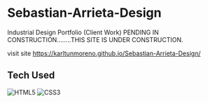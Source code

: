 # Sebastian-Arrieta-Design
Industrial Design Portfolio (Client Work)
PENDING IN CONSTRUCTION........THIS SITE IS UNDER CONSTRUCTION.

visit site
https://karltunmoreno.github.io/Sebastian-Arrieta-Design/

## Tech Used 
![HTML5](https://img.shields.io/badge/html5-%23E34F26.svg?logo=html5&logoColor=white&style=for-the-badge)
![CSS3](https://img.shields.io/badge/css3-%231572B6.svg?logo=css3&logoColor=white&style=for-the-badge)
